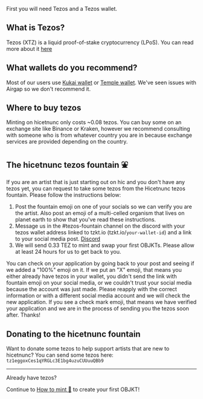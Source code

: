 First you will need Tezos and a Tezos wallet.

## What is Tezos?
Tezos (XTZ) is a liquid proof-of-stake cryptocurrency (LPoS). You can read more about it [here](https://en.wikipedia.org/wiki/Tezos)

## What wallets do you recommend?
Most of our users use [Kukai wallet](https://wallet.kukai.app/) or [Temple wallet](https://templewallet.com/). We've seen issues with Airgap so we don't recommend it.

## Where to buy tezos
Minting on hicetnunc only costs ~0.08 tezos. You can buy some on an exchange site like Binance or Kraken, however we recommend consulting with someone who is from whatever country you are in because exchange services are provided depending on the country.

## The hicetnunc tezos fountain ⛲
If you are an artist that is just starting out on hic and you don't have any tezos yet, you can request to take some tezos from the Hicetnunc tezos fountain. Please follow the instructions below:

1. Post the fountain emoji on one of your socials so we can verify you are the artist. Also post an emoji of a multi-celled organism that lives on planet earth to show that you've read these instructions.
2. Message us in the #tezos-fountain channel on the discord with your tezos wallet address linked to tzkt.io (tzkt.io/`your-wallet-id`) and a link to your social media post. [Discord](https://discord.gg/pkTGvsN4)
3. We will send 0.33 TEZ to mint and swap your first OBJKTs. Please allow at least 24 hours for us to get back to you.

You can check on your application by going back to your post and seeing if we added a "100%" emoji on it. If we put an "X" emoji, that means you either already have tezos in your wallet, you didn't send the link with fountain emoji on your social media, or we couldn't trust your social media because the account was just made. Please reapply with the correct information or with a different social media account and we will check the new application. If you see a check mark emoji, that means we have verified your application and we are in the process of sending you the tezos soon after. Thanks!

## Donating to the hicetnunc fountain
Want to donate some tezos to help support artists that are new to hicetnunc? You can send some tezos here: `tz1eggoxCes1qYRGLc3E1bg4uzuCUUuuQBb9`

***
Already have tezos? 

Continue to [How to mint 🌿](https://github.com/hicetnunc2000/hicetnunc/wiki/How-to-mint-🌿) to create your first OBJKT!